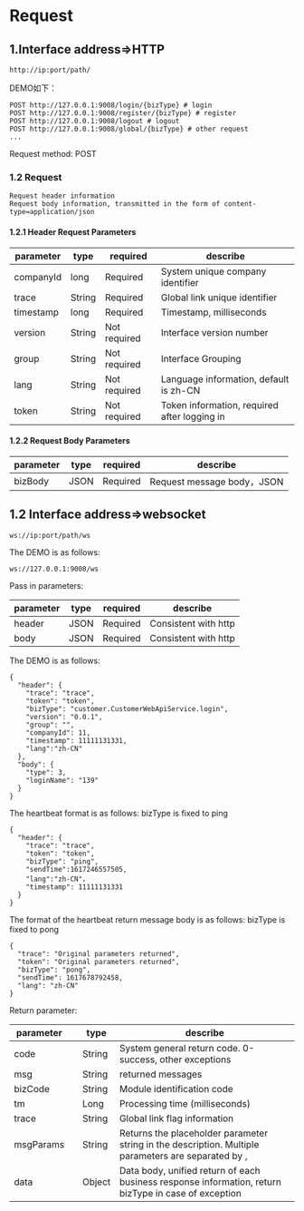# Request

## 1.Interface address=>HTTP

```
http://ip:port/path/
```

DEMO如下：

```http
POST http://127.0.0.1:9008/login/{bizType} # login
POST http://127.0.0.1:9008/register/{bizType} # register
POST http://127.0.0.1:9008/logout # logout
POST http://127.0.0.1:9008/global/{bizType} # other request
...
```

Request method: POST

### 1.2 Request

```
Request header information
Request body information, transmitted in the form of content-type=application/json
```

#### 1.2.1 Header Request Parameters

| parameter | type   | required     | describe                                     |
| --------- | ------ | ------------ | -------------------------------------------- |
| companyId | long   | Required     | System unique company identifier             |
| trace     | String | Required     | Global link unique identifier                |
| timestamp | long   | Required     | Timestamp, milliseconds                      |
| version   | String | Not required | Interface version number                     |
| group     | String | Not required | Interface Grouping                           |
| lang      | String | Not required | Language information, default is zh-CN       |
| token     | String | Not required | Token information, required after logging in |

#### 1.2.2 Request Body Parameters

| parameter | type | required | describe                  |
| --------- | ---- | -------- | ------------------------- |
| bizBody   | JSON | Required | Request message body，JSON |

## 1.2 Interface address=>websocket

```
ws://ip:port/path/ws
```

The DEMO is as follows:

```
ws://127.0.0.1:9008/ws
```

Pass in parameters:

| parameter | type | required | describe             |
| --------- | ---- | -------- | -------------------- |
| header    | JSON | Required | Consistent with http |
| body      | JSON | Required | Consistent with http |

The DEMO is as follows:

```
{
  "header": {
    "trace": "trace",
	"token": "token",
    "bizType": "customer.CustomerWebApiService.login",
    "version": "0.0.1",
	"group": "",
    "companyId": 11,
	"timestamp": 11111131331,
	"lang":"zh-CN"
  },
  "body": {
    "type": 3,
    "loginName": "139"
  }
}
```

The heartbeat format is as follows: bizType is fixed to ping

```
{
  "header": {
    "trace": "trace",
	"token": "token",
    "bizType": "ping",
	"sendTime":1617246557505,
	"lang":"zh-CN"，
	"timestamp": 11111131331
  }
}
```

The format of the heartbeat return message body is as follows: bizType is fixed to pong

```
{
  "trace": "Original parameters returned",
  "token": "Original parameters returned",
  "bizType": "pong",
  "sendTime": 1617678792458,
  "lang": "zh-CN"
}
```

Return parameter:

| parameter |   | type   | describe                                                                                             |
| --------- | - | ------ | ---------------------------------------------------------------------------------------------------- |
| code      |   | String | System general return code. 0-success, other exceptions                                              |
| msg       |   | String | returned messages                                                                                    |
| bizCode   |   | String | Module identification code                                                                           |
| tm        |   | Long   | Processing time (milliseconds)                                                                       |
| trace     |   | String | Global link flag information                                                                         |
| msgParams |   | String | Returns the placeholder parameter string in the description. Multiple parameters are separated by ,  |
| data      |   | Object | Data body, unified return of each business response information, return bizType in case of exception |

